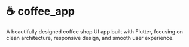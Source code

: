 # ☕ coffee_app

A beautifully designed coffee shop UI app built with Flutter, focusing on clean architecture, responsive design, and smooth user experience.
